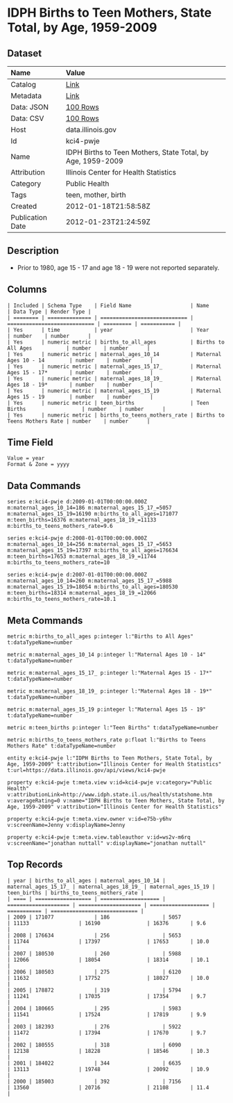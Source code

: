 # IDPH Births to Teen Mothers, State Total, by Age, 1959-2009

## Dataset

| Name | Value |
| :--- | :---- |
| Catalog | [Link](https://catalog.data.gov/dataset/idph-births-to-teen-mothers-state-total-by-age-1959-2009-eb7de) |
| Metadata | [Link](https://data.illinois.gov/api/views/kci4-pwje) |
| Data: JSON | [100 Rows](https://data.illinois.gov/api/views/kci4-pwje/rows.json?max_rows=100) |
| Data: CSV | [100 Rows](https://data.illinois.gov/api/views/kci4-pwje/rows.csv?max_rows=100) |
| Host | data.illinois.gov |
| Id | kci4-pwje |
| Name | IDPH Births to Teen Mothers, State Total, by Age, 1959-2009 |
| Attribution | Illinois Center for Health Statistics |
| Category | Public Health |
| Tags | teen, mother, birth |
| Created | 2012-01-18T21:58:58Z |
| Publication Date | 2012-01-23T21:24:59Z |

## Description

* Prior to 1980, age 15 - 17 and age 18 - 19 were not reported separately.

## Columns

```ls
| Included | Schema Type    | Field Name                   | Name                         | Data Type | Render Type |
| ======== | ============== | ============================ | ============================ | ========= | =========== |
| Yes      | time           | year                         | Year                         | number    | number      |
| Yes      | numeric metric | births_to_all_ages           | Births to All Ages           | number    | number      |
| Yes      | numeric metric | maternal_ages_10_14          | Maternal Ages 10 - 14        | number    | number      |
| Yes      | numeric metric | maternal_ages_15_17_         | Maternal Ages 15 - 17*       | number    | number      |
| Yes      | numeric metric | maternal_ages_18_19_         | Maternal Ages 18 - 19*       | number    | number      |
| Yes      | numeric metric | maternal_ages_15_19          | Maternal Ages 15 - 19        | number    | number      |
| Yes      | numeric metric | teen_births                  | Teen Births                  | number    | number      |
| Yes      | numeric metric | births_to_teens_mothers_rate | Births to Teens Mothers Rate | number    | number      |
```

## Time Field

```ls
Value = year
Format & Zone = yyyy
```

## Data Commands

```ls
series e:kci4-pwje d:2009-01-01T00:00:00.000Z m:maternal_ages_10_14=186 m:maternal_ages_15_17_=5057 m:maternal_ages_15_19=16190 m:births_to_all_ages=171077 m:teen_births=16376 m:maternal_ages_18_19_=11133 m:births_to_teens_mothers_rate=9.6

series e:kci4-pwje d:2008-01-01T00:00:00.000Z m:maternal_ages_10_14=256 m:maternal_ages_15_17_=5653 m:maternal_ages_15_19=17397 m:births_to_all_ages=176634 m:teen_births=17653 m:maternal_ages_18_19_=11744 m:births_to_teens_mothers_rate=10

series e:kci4-pwje d:2007-01-01T00:00:00.000Z m:maternal_ages_10_14=260 m:maternal_ages_15_17_=5988 m:maternal_ages_15_19=18054 m:births_to_all_ages=180530 m:teen_births=18314 m:maternal_ages_18_19_=12066 m:births_to_teens_mothers_rate=10.1
```

## Meta Commands

```ls
metric m:births_to_all_ages p:integer l:"Births to All Ages" t:dataTypeName=number

metric m:maternal_ages_10_14 p:integer l:"Maternal Ages 10 - 14" t:dataTypeName=number

metric m:maternal_ages_15_17_ p:integer l:"Maternal Ages 15 - 17*" t:dataTypeName=number

metric m:maternal_ages_18_19_ p:integer l:"Maternal Ages 18 - 19*" t:dataTypeName=number

metric m:maternal_ages_15_19 p:integer l:"Maternal Ages 15 - 19" t:dataTypeName=number

metric m:teen_births p:integer l:"Teen Births" t:dataTypeName=number

metric m:births_to_teens_mothers_rate p:float l:"Births to Teens Mothers Rate" t:dataTypeName=number

entity e:kci4-pwje l:"IDPH Births to Teen Mothers, State Total, by Age, 1959-2009" t:attribution="Illinois Center for Health Statistics" t:url=https://data.illinois.gov/api/views/kci4-pwje

property e:kci4-pwje t:meta.view v:id=kci4-pwje v:category="Public Health" v:attributionLink=http://www.idph.state.il.us/health/statshome.htm v:averageRating=0 v:name="IDPH Births to Teen Mothers, State Total, by Age, 1959-2009" v:attribution="Illinois Center for Health Statistics"

property e:kci4-pwje t:meta.view.owner v:id=e75b-y6hv v:screenName=Jenny v:displayName=Jenny

property e:kci4-pwje t:meta.view.tableauthor v:id=ws2v-m6rq v:screenName="jonathan nuttall" v:displayName="jonathan nuttall"
```

## Top Records

```ls
| year | births_to_all_ages | maternal_ages_10_14 | maternal_ages_15_17_ | maternal_ages_18_19_ | maternal_ages_15_19 | teen_births | births_to_teens_mothers_rate | 
| ==== | ================== | =================== | ==================== | ==================== | =================== | =========== | ============================ | 
| 2009 | 171077             | 186                 | 5057                 | 11133                | 16190               | 16376       | 9.6                          | 
| 2008 | 176634             | 256                 | 5653                 | 11744                | 17397               | 17653       | 10.0                         | 
| 2007 | 180530             | 260                 | 5988                 | 12066                | 18054               | 18314       | 10.1                         | 
| 2006 | 180503             | 275                 | 6120                 | 11632                | 17752               | 18027       | 10.0                         | 
| 2005 | 178872             | 319                 | 5794                 | 11241                | 17035               | 17354       | 9.7                          | 
| 2004 | 180665             | 295                 | 5983                 | 11541                | 17524               | 17819       | 9.9                          | 
| 2003 | 182393             | 276                 | 5922                 | 11472                | 17394               | 17670       | 9.7                          | 
| 2002 | 180555             | 318                 | 6090                 | 12138                | 18228               | 18546       | 10.3                         | 
| 2001 | 184022             | 344                 | 6635                 | 13113                | 19748               | 20092       | 10.9                         | 
| 2000 | 185003             | 392                 | 7156                 | 13560                | 20716               | 21108       | 11.4                         | 
```